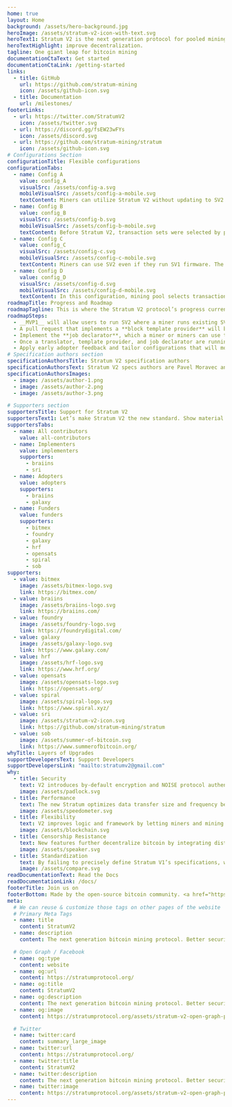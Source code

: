 ```yaml
---
home: true
layout: Home
background: /assets/hero-background.jpg
heroImage: /assets/stratum-v2-icon-with-text.svg
heroText1: Stratum V2 is the next generation protocol for pooled mining. It increases security, makes data transfers more efficient, and reduces mining infrastructure requirements. It also introduces three new sub-protocols that let miners select transaction sets and
heroTextHighlight: improve decentralization.
tagline: One giant leap for bitcoin mining
documentationCtaText: Get started
documentationCtaLink: /getting-started
links:
  - title: GitHub
    url: https://github.com/stratum-mining
    icon: /assets/github-icon.svg
  - title: Documentation
    url: /milestones/
footerLinks:
  - url: https://twitter.com/StratumV2
    icon: /assets/twitter.svg
  - url: https://discord.gg/fsEW23wFYs
    icon: /assets/discord.svg
  - url: https://github.com/stratum-mining/stratum
    icon: /assets/github-icon.svg
# Configurations Section
configurationTitle: Flexible configurations
configurationTabs:
  - name: Config A
    value: config_A
    visualSrc: /assets/config-a.svg
    mobileVisualSrc: /assets/config-a-mobile.svg
    textContent: Miners can utilize Stratum V2 without updating to SV2 firmware. Connect your SV1 firmware devices through Translation Proxy which facilitates the conversion of SV1 messages to SV2 for communication with an SV2 pool. Miners handle transaction selection locally via their own Template Provider, and declare them to a pool. If a pool rejects the proposed transactions, miners automatically switch to an alternative pool. Should all configured pools decline the proposal, miners fallback to solo mining.
  - name: Config B
    value: config_B
    visualSrc: /assets/config-b.svg
    mobileVisualSrc: /assets/config-b-mobile.svg
    textContent: Before Stratum V2, transaction sets were selected by pools. With this SV2 configuration they’re selected by individual miners, making the network more censorship-resistant. Miners run SV2 firmware, connecting to the SV2 proxy server. Miners can pick their transactions locally and declare them to an SV2 pool.
  - name: Config C
    value: config_C
    visualSrc: /assets/config-c.svg
    mobileVisualSrc: /assets/config-c-mobile.svg
    textContent: Miners can use SV2 even if they run SV1 firmware. The translation proxy translates SV1 to SV2 messages and sends them to the SV2 pool. Transactions selection, in this configuration is done by the pool.
  - name: Config D
    value: config_D
    visualSrc: /assets/config-d.svg
    mobileVisualSrc: /assets/config-d-mobile.svg
    textContent: In this configuration, mining pool selects transactions, but it uses all the security and performance features of the SV2 protocol.
roadmapTitle: Progress and Roadmap
roadmapTagline: This is where the Stratum V2 protocol’s progress currently stands.
roadmapSteps:
  - __MVP1__ will allow users to run SV2 where a miner runs existing SV1 firmware with a proxy that translates messages into SV2. In this configuration, the pool selects transactions.
  - A pull request that implements a **block template provider** will be submitted to the Bitcoin Core repository for review which will make MVP1 complete.
  - Implement the **job declarator**, which a miner or miners can use to declare a block template to a pool.
  - Once a translator, template provider, and job declarator are running, we will launch an MVP2. In this configuration, a miner handles mempool transaction selection, and the pool accepts it.
  - Apply early adopter feedback and tailor configurations that will move MVP1 and MVP2 from beta to production-ready.
# Specification authors section
specificationAuthorsTitle: Stratum V2 specification authors
specificationAuthorsText: Stratum V2 specs authors are Pavel Moravec and Jan Čapek, in collaboration with Matt Corallo and other industry experts.
specificationAuthorsImages:
  - image: /assets/author-1.png
  - image: /assets/author-2.png
  - image: /assets/author-3.png

# Supporters section
supportersTitle: Support for Stratum V2
supportersText1: Let’s make Stratum V2 the new standard. Show material support or indicate your approval of the protocol direction.
supportersTabs:
  - name: All contributors
    value: all-contributors
  - name: Implementers
    value: implementers
    supporters:
      - braiins
      - sri
  - name: Adopters
    value: adopters
    supporters:
      - braiins
      - galaxy
  - name: Funders
    value: funders
    supporters:
      - bitmex
      - foundry
      - galaxy
      - hrf
      - opensats
      - spiral
      - sob
supporters:
  - value: bitmex
    image: /assets/bitmex-logo.svg
    link: https://bitmex.com/
  - value: braiins
    image: /assets/braiins-logo.svg
    link: https://braiins.com/
  - value: foundry
    image: /assets/foundry-logo.svg
    link: https://foundrydigital.com/
  - value: galaxy
    image: /assets/galaxy-logo.svg
    link: https://www.galaxy.com/
  - value: hrf
    image: /assets/hrf-logo.svg
    link: https://www.hrf.org/
  - value: opensats
    image: /assets/opensats-logo.svg
    link: https://opensats.org/    
  - value: spiral
    image: /assets/spiral-logo.svg
    link: https://www.spiral.xyz/
  - value: sri
    image: /assets/stratum-v2-icon.svg
    link: https://github.com/stratum-mining/stratum
  - value: sob
    image: /assets/summer-of-bitcoin.svg
    link: https://www.summerofbitcoin.org/
whyTitle: Layers of Upgrades
supportDevelopersText: Support Developers
supportDevelopersLink: "mailto:stratumv2@gmail.com"
why:
  - title: Security
    text: V2 introduces by-default encryption and NOISE protocol authentication, hardening the protocol against man-in-the-middle attacks.
    image: /assets/padlock.svg
  - title: Performance
    text: The new Stratum optimizes data transfer size and frequency between miners, proxies, and pool operators, creating higher submission rates while reducing hash rate variance (miner payouts).
    image: /assets/speedometer.svg
  - title: Flexibility
    text: V2 improves logic and framework by letting miners and mining pools running V1 make incremental and modular improvements. These implementations can communicate via pool and client-side proxy translations with minimal tradeoffs.
    image: /assets/blockchain.svg
  - title: Censorship Resistance
    text: New features further decentralize bitcoin by integrating distributed transaction selections into the protocol, letting end-miners build and select transaction sets and block templates.
    image: /assets/speaker.svg
  - title: Standardization
    text: By failing to precisely define Stratum V1’s specifications, we inadvertently created multiple implementations with varying semi-compatible dialects. Stratum V2 fixes this by defining its protocol parameters to ensure cross-compatibility between and pools and end-mining devices.
    image: /assets/compare.svg
readDocumentationText: Read the Docs
readDocumentationLink: /docs/
footerTitle: Join us on
footerBottom: Made by the open-source bitcoin community. <a href="https://www.freepik.com/free-vector/space-illustration-night-alien-fantasy-landscape_5603523.htm" rel="nofollow noindex">Image by vectorpouch</a> on Freepik.
meta:
  # We can reuse & customize those tags on other pages of the website
  # Primary Meta Tags
  - name: title
    content: StratumV2
  - name: description
    content: The next generation bitcoin mining protocol. Better security, performance, flexibility and censorship resistance, by allowing miners to select transactions.

  # Open Graph / Facebook
  - name: og:type
    content: website
  - name: og:url
    content: https://stratumprotocol.org/
  - name: og:title
    content: StratumV2
  - name: og:description
    content: The next generation bitcoin mining protocol. Better security, performance, flexibility and censorship resistance, by allowing miners to select transactions.
  - name: og:image
    content: https://stratumprotocol.org/assets/stratum-v2-open-graph-preview.png

  # Twitter
  - name: twitter:card
    content: summary_large_image
  - name: twitter:url
    content: https://stratumprotocol.org/
  - name: twitter:title
    content: StratumV2
  - name: twitter:description
    content: The next generation bitcoin mining protocol. Better security, performance, flexibility and censorship resistance, by allowing miners to select transactions.
  - name: twitter:image
    content: https://stratumprotocol.org/assets/stratum-v2-open-graph-preview.png
---
```

